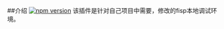 ##介绍
[![npm version](https://badge.fury.io/js/fis-plus-disk.svg)](http://badge.fury.io/js/fis-plus-disk)
该插件是针对自己项目中需要，修改的fisp本地调试环境。
